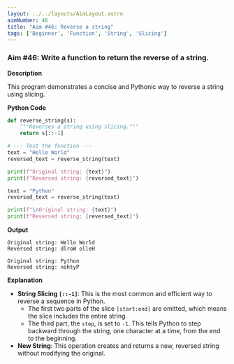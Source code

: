 ```yaml
---
layout: ../../layouts/AimLayout.astro
aimNumber: 46
title: "Aim #46: Reverse a string"
tags: ['Beginner', 'Function', 'String', 'Slicing']
---
```


### Aim #46: Write a function to return the reverse of a string.

**Description**

This program demonstrates a concise and Pythonic way to reverse a string using slicing.

**Python Code**

```python
def reverse_string(s):
    """Reverses a string using slicing."""
    return s[::-1]

# --- Test the function ---
text = "Hello World"
reversed_text = reverse_string(text)

print(f"Original string: {text}")
print(f"Reversed string: {reversed_text}")

text = "Python"
reversed_text = reverse_string(text)

print(f"\nOriginal string: {text}")
print(f"Reversed string: {reversed_text}")
```

**Output**

```text
Original string: Hello World
Reversed string: dlroW olleH

Original string: Python
Reversed string: nohtyP
```

**Explanation**

- **String Slicing `[::-1]`**: This is the most common and efficient way to reverse a sequence in Python.
    - The first two parts of the slice `[start:end]` are omitted, which means the slice includes the entire string.
    - The third part, the `step`, is set to `-1`. This tells Python to step backward through the string, one character at a time, from the end to the beginning.
- **New String**: This operation creates and returns a new, reversed string without modifying the original.

